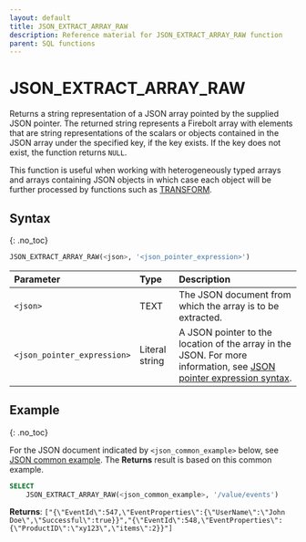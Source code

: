 ```yaml
---
layout: default
title: JSON_EXTRACT_ARRAY_RAW
description: Reference material for JSON_EXTRACT_ARRAY_RAW function
parent: SQL functions
---
```


# JSON_EXTRACT_ARRAY_RAW

Returns a string representation of a JSON array pointed by the supplied JSON pointer. The returned string represents a Firebolt array with elements that are string representations of the scalars or objects contained in the JSON array under the specified key, if the key exists. If the key does not exist, the function returns `NULL`.

This function is useful when working with heterogeneously typed arrays and arrays containing JSON objects in which case each object will be further processed by functions such as [TRANSFORM](/transform.md).

## Syntax
{: .no_toc}

```sql
JSON_EXTRACT_ARRAY_RAW(<json>, '<json_pointer_expression>')
```

| Parameter                   | Type           | Description                                               |
| :--------------------------- | :-------------- | :--------------------------------------------------------- |
| `<json>`                    | TEXT           | The JSON document from which the array is to be extracted. |
| `<json_pointer_expression>` | Literal string | A JSON pointer to the location of the array in the JSON. For more information, see [JSON pointer expression syntax](./index.md#json-pointer-expression-syntax).    |

## Example
{: .no_toc}

For the JSON document indicated by `<json_common_example>` below, see [JSON common example](./index.md#json-common-example). The **Returns** result is based on this common example.

```sql
SELECT
    JSON_EXTRACT_ARRAY_RAW(<json_common_example>, '/value/events')
```

**Returns**: `["{\"EventId\":547,\"EventProperties\":{\"UserName\":\"John Doe\",\"Successful\":true}}","{\"EventId\":548,\"EventProperties\":{\"ProductID\":\"xy123\",\"items\":2}}"]`
